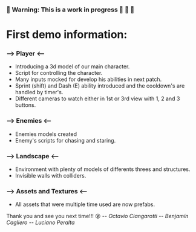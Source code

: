 ### :construction_worker: Warning: This is a work in progress :construction: :construction: :construction: 

# First demo information:
### --> Player <--
- Introducing a 3d model of our main character.
- Script for controlling the character.
- Many inputs mocked for develop his abilities in next patch.
- Sprint (shift) and Dash (E) ability introduced and the cooldown's are handled by timer's.
- Different cameras to watch either in 1st or 3rd view with 1, 2 and 3 buttons.

### --> Enemies <--
- Enemies models created
- Enemy's scripts for chasing and staring.

### --> Landscape <--
- Environment with plenty of models of differents threes and structures.
- Invisible walls with colliders.

### --> Assets and Textures <--
- All assets that were multiple time used are now prefabs.

Thank you and see you next time!!! :dizzy_face:
-- *Octavio Ciangarotti*
-- *Benjamín Cagliero*
-- *Luciano Peralta*

